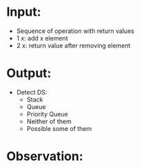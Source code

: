 # Input:
- Sequence of operation with return values
- 1 x: add x element
- 2 x: return value after removing element

# Output:
- Detect DS:
  - Stack
  - Queue
  - Priority Queue
  - Neither of them
  - Possible some of them

# Observation:
